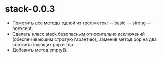 # stack-0.0.3

- Пометить все методы одной из трех меток:
-- basic
-- strong
-- noexcept
- Сделать класс stack безопасным относительно исключений (обеспечивающим строгую гарантию), заменив метод pop на два соответствующих pop и top.
- Добавить метод empty().
